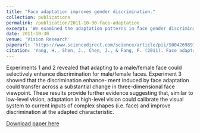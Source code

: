 ```yaml
---
title: "Face adaptation improves gender discrimination."
collection: publications
permalink: /publication/2011-10-30-face-adaptation
excerpt: 'We examined the adaptation patterns in face gender discrimination.'
date: 2011-10-30
venue: 'Vision Research'
paperurl: 'https://www.sciencedirect.com/science/article/pii/S0042698910004979'
citation: 'Yang, H., Shen, J., Chen, J., & Fang, F. (2011). Face adaptation improves gender discrimination. <i>Vision Research, 51</i>(1), 105-110. doi:10.1016/j.visres.2010.10.006<br>'
---
```

Experiments 1 and 2 revealed that adapting to a male/female face could selectively
enhance discrimination for male/female faces. Experiment 3 showed that the discrimination enhance-
ment induced by face adaptation could transfer across a substantial change in three-dimensional face
viewpoint. These results provide further evidence suggesting that, similar to low-level vision, adaptation
in high-level vision could calibrate the visual system to current inputs of complex shapes (i.e. face) and
improve discrimination at the adapted characteristic.

[Download paper here](https://drive.google.com/open?id=0ByWLjGvnG6aHMzdqcEV1aVlJMmM)
